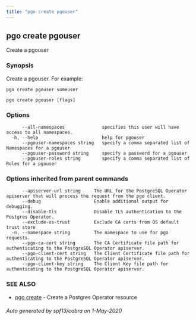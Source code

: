 ```yaml
---
title: "pgo create pgouser"
---
```

## pgo create pgouser

Create a pgouser

### Synopsis

Create a pgouser. For example:

    pgo create pgouser someuser

```
pgo create pgouser [flags]
```

### Options

```
      --all-namespaces              specifies this user will have access to all namespaces.
  -h, --help                        help for pgouser
      --pgouser-namespaces string   specify a comma separated list of Namespaces for a pgouser
      --pgouser-password string     specify a password for a pgouser
      --pgouser-roles string        specify a comma separated list of Roles for a pgouser
```

### Options inherited from parent commands

```
      --apiserver-url string     The URL for the PostgreSQL Operator apiserver that will process the request from the pgo client.
      --debug                    Enable additional output for debugging.
      --disable-tls              Disable TLS authentication to the Postgres Operator.
      --exclude-os-trust         Exclude CA certs from OS default trust store
  -n, --namespace string         The namespace to use for pgo requests.
      --pgo-ca-cert string       The CA Certificate file path for authenticating to the PostgreSQL Operator apiserver.
      --pgo-client-cert string   The Client Certificate file path for authenticating to the PostgreSQL Operator apiserver.
      --pgo-client-key string    The Client Key file path for authenticating to the PostgreSQL Operator apiserver.
```

### SEE ALSO

* [pgo create](/pgo-client/reference/pgo_create/)	 - Create a Postgres Operator resource

###### Auto generated by spf13/cobra on 1-May-2020
